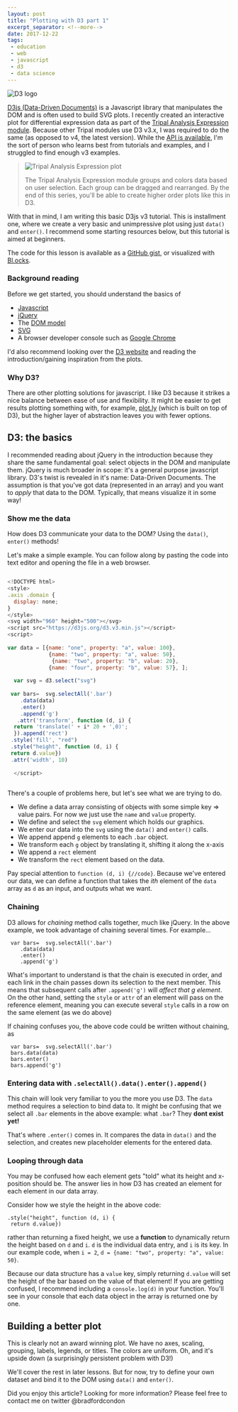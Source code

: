 ```yaml
---
layout: post
title: "Plotting with D3 part 1"
excerpt_separator: <!--more-->
date: 2017-12-22
tags: 
 - education
 - web
 - javascript
 - d3
 - data science
---
```


![D3 logo](/assets/img/d3/d3_logo.png)


[D3js (Data-Driven Documents)](https://d3js.org/) is a Javascript library that manipulates the DOM and is often used to build SVG plots.  I recently created an interactive plot for differential expression data as part of the [Tripal Analysis Expression module](https://github.com/tripal/tripal_analysis_expression/). Because other Tripal modules use D3 v3.x, I was required to do the same (as opposed to v4, the latest version).  While the [API is available](https://github.com/d3/d3-3.x-api-reference/blob/master/API-Reference.md), I'm the sort of person who learns best from tutorials and examples, and I struggled to find enough v3 examples.

<!--more-->


> ![Tripal Analysis Expression plot](/assets/img/d3/taexp_plot.png)
>
> The Tripal Analysis Expression module groups and colors data based on user selection. Each group can be dragged and rearranged.  By the end of this series, you'll be able to create higher order plots like this in D3.

With that in mind, I am writing this basic D3js v3 tutorial. This is installment one, where we create a very basic and unimpressive plot using just `data()` and `enter()`.  I recommend some starting resources below, but this tutorial is aimed at beginners.

The code for this lesson is available as a [GitHub gist](https://gist.github.com/bradfordcondon/317fe6b4edd66ba3904ed2248f8b6134), or visualized with [Bl.ocks](https://bl.ocks.org/bradfordcondon/317fe6b4edd66ba3904ed2248f8b6134).

### Background reading

Before we get started, you should understand the basics of 
* [Javascript](https://www.javascript.com/)
* [jQuery](https://jquery.com/)
* The [DOM model](https://www.w3schools.com/js/js_htmldom.asp)
* [SVG](https://www.w3schools.com/graphics/svg_intro.asp)
* A browser developer console such as [Google Chrome](https://developer.chrome.com/devtools)

I'd also recommend looking over the [D3 website](https://d3js.org/) and reading the introduction/gaining inspiration from the plots.

### Why D3?

There are other plotting solutions for javascript.  I like D3 because it strikes a nice balance between ease of use and flexibility.  It might be easier to get results plotting something with, for example, [plot.ly](https://plot.ly/javascript/) (which is built on top of D3), but the higher layer of abstraction leaves you with fewer options.

## D3: the basics

I recommended reading about jQuery in the introduction because they share the same fundamental goal: select objects in the DOM and manipulate them.  jQuery is much broader in scope: it's a general purpose javascript library.  D3's twist is revealed in it's name: Data-Driven Documents.  The assumption is that you've got data (represented in an array) and you want to *apply* that data to the DOM.  Typically, that means visualize it in some way!     


### Show me the data

How does D3 communicate your data to the DOM?  Using the `data()`, `enter()` methods!


Let's make a simple example.  You can follow along by pasting the code into text editor and opening the file in a web browser.

```javascript

<!DOCTYPE html>
<style>
.axis .domain {
  display: none;
}
</style>
<svg width="960" height="500"></svg> 
<script src="https://d3js.org/d3.v3.min.js"></script>
<script>
  
var data = [{name: "one", property: "a", value: 100},
             {name: "two", property: "a", value: 50},
              {name: "two", property: "b", value: 20},
             {name: "four", property: "b", value: 57}, ];
  
  var svg = d3.select("svg") 
    
 var bars=  svg.selectAll('.bar')
    .data(data)
    .enter()
    .append('g')
   .attr('transform', function (d, i) {
  return 'translate(' + i* 20 + ',0)'; 
  }).append('rect')
 .style('fill', "red")
 .style("height", function (d, i) {
 return d.value})
 .attr('width', 10)
  
  </script>
  
 ```

There's a couple of problems here, but let's see what we are trying to do.

* We define a data array consisting of objects with some simple key => value pairs.  For now we just use the `name` and `value` property.
* We define and select the `svg` element which holds our graphics.
* We enter our data into the `svg` using the `data()` and `enter()` calls.
* We append append `g` elements to each `.bar` object. 
* We transform each `g` object by translating it, shifting it along the x-axis
* We append a `rect` element
* We transform the  `rect` element based on the data.

Pay special attention to `function (d, i) {//code}`.  Because we've entered our data, we can define a function that takes the *ith* element of the `data` array as `d` as an input, and outputs what we want. 


### Chaining
D3 allows for *chaining* method calls together, much like jQuery.  In the above example, we took advantage of chaining several times.  For example...

```
 var bars=  svg.selectAll('.bar')
	.data(data)
    .enter()
    .append('g')
```

What's important to understand is that the chain is executed in order, and each link in the chain passes down its selection to the next member.  This means that subsequent calls after `.append('g')` will *affect that g element*.  On the other hand, setting the `style` or `attr` of an element will pass on the reference element, meaning you can execute several `style` calls in a row on the same element (as we do above)

If chaining confuses you, the above code could be written without chaining, as 

```
 var bars=  svg.selectAll('.bar')
 bars.data(data)
 bars.enter()
 bars.append('g')
```

### Entering data with  `.selectAll().data().enter().append()`

This chain will look very familiar to you the more you use D3.  The `data` method requires a selection to bind data to.  It might be confusing that we select all `.bar` elements in the above example: what `.bar`?  They **dont exist yet!**

That's where `.enter()` comes in.  It compares the data in `data()` and the selection, and creates new placeholder elements for the entered data.


### Looping through data 

You may be confused how each element gets "told" what its height and x-position should be.  The answer lies in how D3 has created an element for each element in our data array.

Consider how we style the height in the above code:


```
.style("height", function (d, i) {
 return d.value})
 ```  

rather than returning a fixed height, we use a **function** to dynamically return the height based on `d` and `i`.  `d` is the individual data entry, and `i` is its key.  In our example code, when `i = 2`, `d = {name: "two", property: "a", value: 50}`.

Because our data structure has a `value` key, simply returning `d.value` will set the height of the bar based on the value of that element!  If you are getting confused, I recommend including a `console.log(d)` in your function.  You'll see in your console that each data object in the array is returned one by one.

## Building a better plot

This is clearly not an award winning plot.  We have no axes, scaling, grouping, labels, legends, or titles.  The colors are uniform.  Oh, and it's upside down (a surprisingly persistent problem with D3!)

We'll cover the rest in later lessons.  But for now, try to define your own dataset and bind it to the DOM using `data()` and `enter()`.



Did you enjoy this article?  Looking for more information?  Please feel free to contact me on twitter @bradfordcondon

